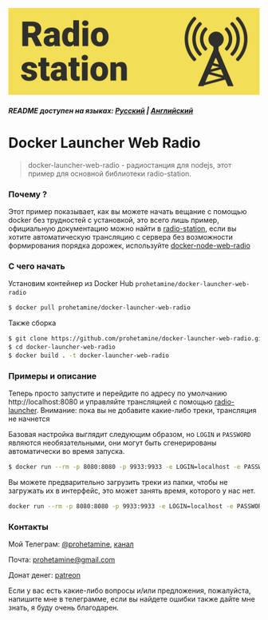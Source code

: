 ![logo](https://github.com/prohetamine/radio-station/blob/main/media/logo.png)

##### README доступен на языках: [Русский](https://github.com/prohetamine/docker-launcher-web-radio/blob/main/README/russian.md) | [Английский](https://github.com/prohetamine/docker-launcher-web-radio/blob/main/README.md)


# Docker Launcher Web Radio

> docker-launcher-web-radio - радиостанция для nodejs, этот пример для основной библиотеки radio-station.

### Почему ?
Этот пример показывает, как вы можете начать вещание с помощью docker без трудностей с установкой, это всего лишь пример, официальную документацию можно найти в [radio-station](https://github.com/prohetamine/radio-station), если вы хотите автоматическую трансляцию c сервера без возможности формирования порядка дорожек, используйте [docker-node-web-radio](https://github.com/prohetamine/docker-node-web-radio)

### С чего начать

Установим контейнер из Docker Hub ```prohetamine/docker-launcher-web-radio```

```sh
$ docker pull prohetamine/docker-launcher-web-radio
```

Также сборка

```sh
$ git clone https://github.com/prohetamine/docker-launcher-web-radio.git
$ cd docker-launcher-web-radio
$ docker build . -t docker-launcher-web-radio
```

### Примеры и описание

Теперь просто запустите и перейдите по адресу по умолчанию http://localhost:8080 и управляйте трансляцией с помощью [radio-launcher](https://github.com/prohetamine/radio-launcher). Внимание: пока вы не добавите какие-либо треки, трансляция не начнется

Базовая настройка выглядит следующим образом, но ```LOGIN``` и ```PASSWORD``` являются необязательными, они могут быть сгенерированы автоматически во время запуска.

```sh
$ docker run --rm -p 8080:8080 -p 9933:9933 -e LOGIN=localhost -e PASSWORD=hackme prohetamine/docker-launcher-web-radio
```

Вы можете предварительно загрузить треки из папки, чтобы не загружать их в интерфейс, это может занять время, которого у нас нет.

```sh
docker run --rm -p 8080:8080 -p 9933:9933 -e LOGIN=localhost -e PASSWORD=hackme -v /yourtracksfolder:/tracks-for-load prohetamine/docker-launcher-web-radio
```

### Контакты

Мой Телеграм: [@prohetamine](https://t.me/prohetamine), [канал](https://t.me/prohetamines)

Почта: prohetamine@gmail.com

Донат денег: [patreon](https://www.patreon.com/prohetamine)

Если у вас есть какие-либо вопросы и/или предложения, пожалуйста, напишите мне в телеграмме, если вы найдете ошибки также дайте мне знать, я буду очень благодарен.
